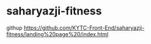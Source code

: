 # saharyazji-fitness
githup https://github.com/KYTC-Front-End/saharyazji-fitness/landing%20page%20/index.html
